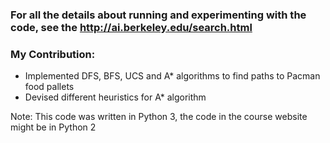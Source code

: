 ### For all the details about running and experimenting with the code, see the http://ai.berkeley.edu/search.html

### My Contribution:
 - Implemented DFS, BFS, UCS and A* algorithms to find paths to Pacman food pallets
 - Devised different heuristics for A* algorithm
 
Note: This code was written in Python 3, the code in the course website might be in Python 2